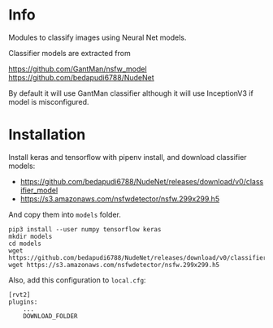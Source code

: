 # Info
Modules to classify images using Neural Net models.

Classifier models are extracted from

https://github.com/GantMan/nsfw_model
https://github.com/bedapudi6788/NudeNet

By default it will use GantMan classifier although it will use InceptionV3 if model is misconfigured.

# Installation

Install keras and tensorflow with pipenv install, and download classifier models:

- https://github.com/bedapudi6788/NudeNet/releases/download/v0/classifier_model
- https://s3.amazonaws.com/nsfwdetector/nsfw.299x299.h5

And copy them into `models` folder.

```
pip3 install --user numpy tensorflow keras
mkdir models
cd models
wget https://github.com/bedapudi6788/NudeNet/releases/download/v0/classifier_model
wget https://s3.amazonaws.com/nsfwdetector/nsfw.299x299.h5
```

Also, add this configuration to `local.cfg`:

```
[rvt2]
plugins:
    ...
    DOWNLOAD_FOLDER
```

